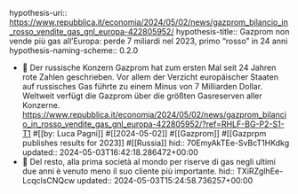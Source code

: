 hypothesis-uri:: https://www.repubblica.it/economia/2024/05/02/news/gazprom_bilancio_in_rosso_vendite_gas_gnl_europa-422805952/
hypothesis-title:: Gazprom non vende più gas all’Europa: perde 7 miliardi nel 2023, primo “rosso” in 24 anni
hypothesis-naming-scheme:: 0.2.0

- 📝 Der russische Konzern Gazprom hat zum ersten Mal seit 24 Jahren rote Zahlen geschrieben. Vor allem der Verzicht europäischer Staaten auf russisches Gas führte zu einem Minus von 7 Milliarden Dollar. Weltweit verfügt die Gazprom über die größten Gasreserven aller Konzerne. https://www.repubblica.it/economia/2024/05/02/news/gazprom_bilancio_in_rosso_vendite_gas_gnl_europa-422805952/?ref=RHLF-BG-P2-S1-T1 #[[by: Luca Pagni]] #[[2024-05-02]] #[[Gazprom]] #[[Gazprpm publishes results for 2023]] #[[Russia]]
  hid:: 70EmyAkTEe-SvBcT1HKdkg
  updated:: 2024-05-03T16:42:18.286472+00:00
- 📌 Del resto, alla prima società al mondo per riserve di gas negli ultimi due anni è venuto meno il suo cliente più importante.
  hid:: TXiRZglhEe-LcqclsCNQcw
  updated:: 2024-05-03T15:24:58.736257+00:00
